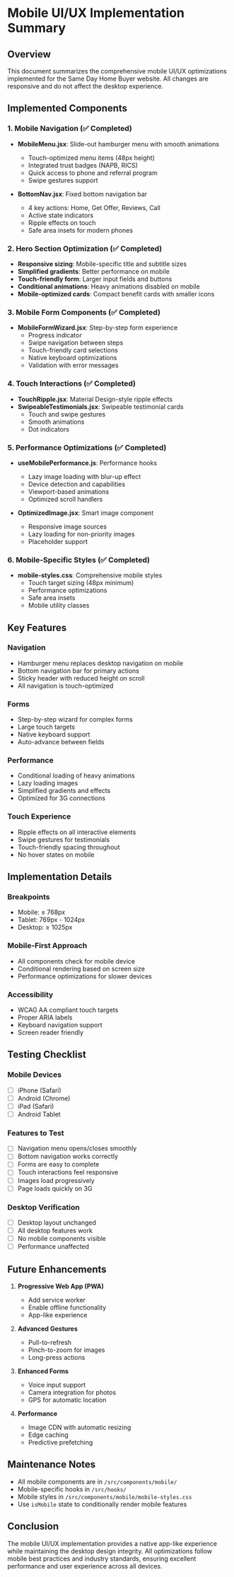 # Mobile UI/UX Implementation Summary

## Overview
This document summarizes the comprehensive mobile UI/UX optimizations implemented for the Same Day Home Buyer website. All changes are responsive and do not affect the desktop experience.

## Implemented Components

### 1. Mobile Navigation (✅ Completed)
- **MobileMenu.jsx**: Slide-out hamburger menu with smooth animations
  - Touch-optimized menu items (48px height)
  - Integrated trust badges (NAPB, RICS)
  - Quick access to phone and referral program
  - Swipe gestures support

- **BottomNav.jsx**: Fixed bottom navigation bar
  - 4 key actions: Home, Get Offer, Reviews, Call
  - Active state indicators
  - Ripple effects on touch
  - Safe area insets for modern phones

### 2. Hero Section Optimization (✅ Completed)
- **Responsive sizing**: Mobile-specific title and subtitle sizes
- **Simplified gradients**: Better performance on mobile
- **Touch-friendly form**: Larger input fields and buttons
- **Conditional animations**: Heavy animations disabled on mobile
- **Mobile-optimized cards**: Compact benefit cards with smaller icons

### 3. Mobile Form Components (✅ Completed)
- **MobileFormWizard.jsx**: Step-by-step form experience
  - Progress indicator
  - Swipe navigation between steps
  - Touch-friendly card selections
  - Native keyboard optimizations
  - Validation with error messages

### 4. Touch Interactions (✅ Completed)
- **TouchRipple.jsx**: Material Design-style ripple effects
- **SwipeableTestimonials.jsx**: Swipeable testimonial cards
  - Touch and swipe gestures
  - Smooth animations
  - Dot indicators

### 5. Performance Optimizations (✅ Completed)
- **useMobilePerformance.js**: Performance hooks
  - Lazy image loading with blur-up effect
  - Device detection and capabilities
  - Viewport-based animations
  - Optimized scroll handlers

- **OptimizedImage.jsx**: Smart image component
  - Responsive image sources
  - Lazy loading for non-priority images
  - Placeholder support

### 6. Mobile-Specific Styles (✅ Completed)
- **mobile-styles.css**: Comprehensive mobile styles
  - Touch target sizing (48px minimum)
  - Performance optimizations
  - Safe area insets
  - Mobile utility classes

## Key Features

### Navigation
- Hamburger menu replaces desktop navigation on mobile
- Bottom navigation bar for primary actions
- Sticky header with reduced height on scroll
- All navigation is touch-optimized

### Forms
- Step-by-step wizard for complex forms
- Large touch targets
- Native keyboard support
- Auto-advance between fields

### Performance
- Conditional loading of heavy animations
- Lazy loading images
- Simplified gradients and effects
- Optimized for 3G connections

### Touch Experience
- Ripple effects on all interactive elements
- Swipe gestures for testimonials
- Touch-friendly spacing throughout
- No hover states on mobile

## Implementation Details

### Breakpoints
- Mobile: ≤ 768px
- Tablet: 769px - 1024px
- Desktop: ≥ 1025px

### Mobile-First Approach
- All components check for mobile device
- Conditional rendering based on screen size
- Performance optimizations for slower devices

### Accessibility
- WCAG AA compliant touch targets
- Proper ARIA labels
- Keyboard navigation support
- Screen reader friendly

## Testing Checklist

### Mobile Devices
- [ ] iPhone (Safari)
- [ ] Android (Chrome)
- [ ] iPad (Safari)
- [ ] Android Tablet

### Features to Test
- [ ] Navigation menu opens/closes smoothly
- [ ] Bottom navigation works correctly
- [ ] Forms are easy to complete
- [ ] Touch interactions feel responsive
- [ ] Images load progressively
- [ ] Page loads quickly on 3G

### Desktop Verification
- [ ] Desktop layout unchanged
- [ ] All desktop features work
- [ ] No mobile components visible
- [ ] Performance unaffected

## Future Enhancements

1. **Progressive Web App (PWA)**
   - Add service worker
   - Enable offline functionality
   - App-like experience

2. **Advanced Gestures**
   - Pull-to-refresh
   - Pinch-to-zoom for images
   - Long-press actions

3. **Enhanced Forms**
   - Voice input support
   - Camera integration for photos
   - GPS for automatic location

4. **Performance**
   - Image CDN with automatic resizing
   - Edge caching
   - Predictive prefetching

## Maintenance Notes

- All mobile components are in `/src/components/mobile/`
- Mobile-specific hooks in `/src/hooks/`
- Mobile styles in `/src/components/mobile/mobile-styles.css`
- Use `isMobile` state to conditionally render mobile features

## Conclusion

The mobile UI/UX implementation provides a native app-like experience while maintaining the desktop design integrity. All optimizations follow mobile best practices and industry standards, ensuring excellent performance and user experience across all devices.